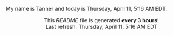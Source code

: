 My name is Tanner and today is Thursday, April 11, 5:16 AM EDT.

<p align="center">This <i>README</i> file is generated <b>every 3 hours</b>!</br>Last refresh: Thursday, April 11, 5:16 AM EDT<br /></p>
